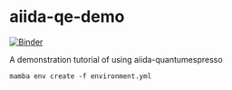 # aiida-qe-demo

[![Binder](https://mybinder.org/badge_logo.svg)](https://mybinder.org/v2/gh/chrisjsewell/aiida-qe-demo/main?labpath=tutorial%2Fintro.ipynb)

A demonstration tutorial of using aiida-quantumespresso

`mamba env create -f environment.yml`
